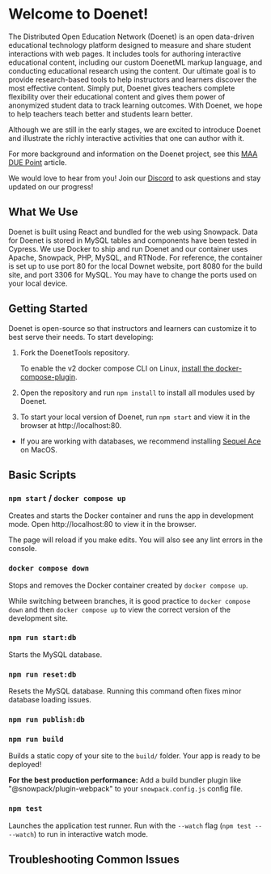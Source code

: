 # Welcome to Doenet!

The Distributed Open Education Network (Doenet) is an open data-driven educational technology platform designed to measure and share student interactions with web pages. It includes tools for authoring interactive educational content, including our custom DoenetML markup language, and conducting educational research using the content. Our ultimate goal is to provide research-based tools to help instructors and learners discover the most effective content. Simply put, Doenet gives teachers complete flexibility over their educational content and gives them power of anonymized student data to track learning outcomes. With Doenet, we hope to help teachers teach better and students learn better.

Although we are still in the early stages, we are excited to introduce Doenet and illustrate the richly interactive activities that one can author with it.

For more background and information on the Doenet project, see this [MAA DUE Point](https://www.mathvalues.org/masterblog/reimagining-online-mathematics) article.

We would love to hear from you! Join our [Discord](https://discord.gg/PUduwtKJ5h) to ask questions and stay updated on our progress!

## What We Use

Doenet is built using React and bundled for the web using Snowpack. Data for Doenet is stored in MySQL tables and components have been tested in Cypress. We use Docker to ship and run Doenet and our container uses Apache, Snowpack, PHP, MySQL, and RTNode. For reference, the container is set up to use port 80 for the local Downet website, port 8080 for the build site, and port 3306 for MySQL. You may have to change the ports used on your local device.

<!-- Need build instructions from Kevin  -->

## Getting Started

Doenet is open-source so that instructors and learners can customize it to best serve their needs. To start developing:

1. Fork the DoenetTools repository.

   To enable the v2 docker compose CLI on Linux, [install the docker-compose-plugin](https://docs.docker.com/compose/install/linux/).

2. Open the repository and run `npm install` to install all modules used by Doenet.

3. To start your local version of Doenet, run `npm start` and view it in the browser at http://localhost:80.

- If you are working with databases, we recommend installing [Sequel Ace](https://sequel-ace.com/) on MacOS.
<!-- Any recs for Windows/Linux? -->

## Basic Scripts

### `npm start` / `docker compose up `

Creates and starts the Docker container and runs the app in development mode.
Open http://localhost:80 to view it in the browser.

The page will reload if you make edits.
You will also see any lint errors in the console.

### `docker compose down`

Stops and removes the Docker container created by `docker compose up`.

While switching between branches, it is good practice to `docker compose down` and then `docker compose up` to view the correct version of the development site.

### `npm run start:db`

Starts the MySQL database.

### `npm run reset:db`

Resets the MySQL database.
Running this command often fixes minor database loading issues.

### `npm run publish:db`

<!-- Get info from Kevin/Emilio -->

### `npm run build`

Builds a static copy of your site to the `build/` folder.
Your app is ready to be deployed!

**For the best production performance:** Add a build bundler plugin like "@snowpack/plugin-webpack" to your `snowpack.config.js` config file.

### `npm test`

Launches the application test runner.
Run with the `--watch` flag (`npm test -- --watch`) to run in interactive watch mode.

<!-- Common issues: Get from Emilio -->

## Troubleshooting Common Issues
